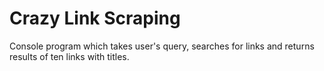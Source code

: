 # Crazy Link Scraping

Console program which takes user's query, searches for links and returns results of ten links with titles.